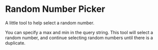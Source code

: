 # Random Number Picker
A little tool to help select a random number.

You can specify a max and min in the query string. This tool will select a random number, and continue selecting random numbers until there is a duplicate. 
